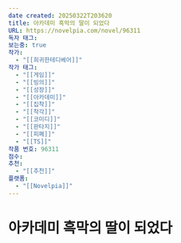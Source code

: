 ```yaml
---
date created: 20250322T203620
title: 아카데미 흑막의 딸이 되었다
URL: https://novelpia.com/novel/96311
독자 태그: 
보는중: true
작가:
  - "[[희귀한테디베어]]"
작가 태그:
  - "[[게임]]"
  - "[[빙의]]"
  - "[[성장]]"
  - "[[아카데미]]"
  - "[[집착]]"
  - "[[착각]]"
  - "[[코미디]]"
  - "[[판타지]]"
  - "[[피폐]]"
  - "[[TS]]"
작품 번호: 96311
점수: 
추천:
  - "[[추천]]"
플랫폼:
  - "[[Novelpia]]"
---
```


# 아카데미 흑막의 딸이 되었다
